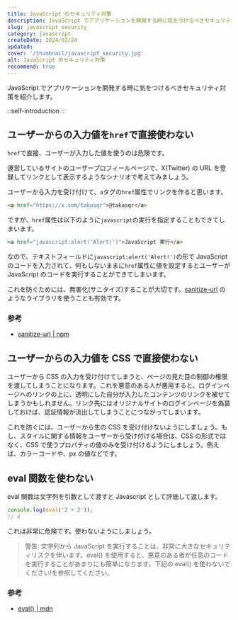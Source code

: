 ```yaml
---
title: JavaScript のセキュリティ対策
description: JavaScript でアプリケーションを開発する時に気をつけるべきセキュリティ対策を紹介します。
slug: javascript_security
category: javascript
createDate: 2024/02/24
updated: 
cover: '/thumbnail/javascript_security.jpg'
alt: JavaScript のセキュリティ対策
recommend: true
---
```


JavaScript でアプリケーションを開発する時に気をつけるべきセキュリティ対策を紹介します。

::self-introduction
::

## ユーザーからの入力値を`href`で直接使わない

`href`で直接、ユーザーが入力した値を使うのは危険です。

運営しているサイトのユーザープロフィールページで、X(Twitter) の URL を登録してリンクとして表示するようなシナリオで考えてみましょう。

ユーザーから入力を受け付けて、`a`タグの`href`属性でリンクを作ると思います。

```html
<a href="https://x.com/takasqr">@takasqr</a>
```

ですが、`href`属性は以下のように`javascript`の実行を指定することもできてしまいます。

```html
<a href="javascript:alert('Alert!')">JavaScript 実行</a>
```

なので、テキストフィールドに`javascript:alert('Alert!')`の形で JavaScript のコードを入力されて、何もしないままに`href`属性に値を設定するとユーザーが JavaScript のコードを実行することができてしまいます。

これを防ぐためには、無害化(サニタイズ)することが大切です。[sanitize-url](https://www.npmjs.com/package/@braintree/sanitize-url) のようなライブラリを使うことも有効です。

### 参考

- [sanitize-url | npm](https://www.npmjs.com/package/@braintree/sanitize-url)

## ユーザーからの入力値を CSS で直接使わない

ユーザーから CSS の入力を受け付けてしまうと、ページの見た目の制御の権限を渡してしまうことになります。これを悪意のある人が悪用すると、ログインページへのリンクの上に、透明にした自分が入力したコンテンツのリンクを被せてしまうかもしれません。リンク先にはオリジナルサイトのログインページを偽装しておけば、認証情報が流出してしまうことにつながってしまいます。

これを防ぐには、ユーザーから生の CSS を受け付けないようにしましょう。もし、スタイルに関する情報をユーザーから受け付ける場合は、CSS の形式ではなく、CSS で使うプロパティの値のみを受け付けるようにしましょう。例えば、カラーコードや、px の値などです。

## eval 関数を使わない

eval 関数は文字列を引数として渡すと Javascript として評価して返します。

```js
console.log(eval('2 + 2'));
// 4
```

これは非常に危険です。使わないようにしましょう。

> 警告: 文字列から JavaScript を実行することは、非常に大きなセキュリティリスクを伴います。eval() を使用すると、悪意のある者が任意のコードを実行することがあまりにも簡単になります。下記の eval() を使わないでください!を参照してください。

### 参考

- [eval() | mdn](https://developer.mozilla.org/ja/docs/Web/JavaScript/Reference/Global_Objects/eval#eval_を使わないでください!)